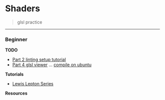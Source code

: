 # Shaders

> glsl practice

---

### Beginner

**TODO**

- [Part 2 linting setup tutorial](https://www.youtube.com/watch?v=NQ-g6v7GtoI&list=PL4neAtv21WOmIrTrkNO3xCyrxg4LKkrF7&index=3&ab_channel=LewisLepton)
- [Part 4 glsl viewer](https://www.youtube.com/watch?v=9k9ExCKnkVQ&list=PL4neAtv21WOmIrTrkNO3xCyrxg4LKkrF7&index=5&ab_channel=LewisLepton) ... [compile on ubuntu](https://github.com/patriciogonzalezvivo/glslViewer/wiki/Compile-on-linux)

**Tutorials**

- [Lewis Lepton Series](https://www.youtube.com/watch?v=K1AcS_UpUQ4&list=PL4neAtv21WOmIrTrkNO3xCyrxg4LKkrF7&index=2&ab_channel=LewisLepton)

**Resources**
